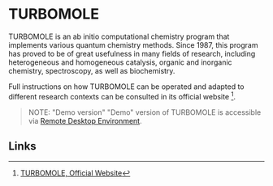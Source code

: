 # TURBOMOLE

TURBOMOLE is an ab initio computational chemistry program that implements various quantum chemistry methods.  Since 1987, this program has proved to be of great usefulness in many fields of research, including heterogeneous and homogeneous catalysis, organic and inorganic chemistry, spectroscopy, as well as biochemistry. 

Full instructions on how TURBOMOLE can be operated and adapted to different research contexts can be consulted in its official website [^1].

> NOTE: "Demo version"
    "Demo" version of TURBOMOLE is accessible via [Remote Desktop Environment](../../remote-connection/remote-desktop.md).

## Links

[^1]: [TURBOMOLE, Official Website](http://www.turbomole.com/)
